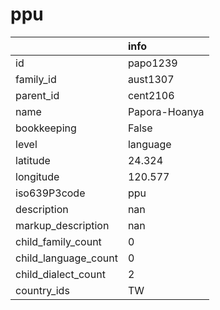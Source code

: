 # ppu
|                      | info          |
|:---------------------|:--------------|
| id                   | papo1239      |
| family_id            | aust1307      |
| parent_id            | cent2106      |
| name                 | Papora-Hoanya |
| bookkeeping          | False         |
| level                | language      |
| latitude             | 24.324        |
| longitude            | 120.577       |
| iso639P3code         | ppu           |
| description          | nan           |
| markup_description   | nan           |
| child_family_count   | 0             |
| child_language_count | 0             |
| child_dialect_count  | 2             |
| country_ids          | TW            |